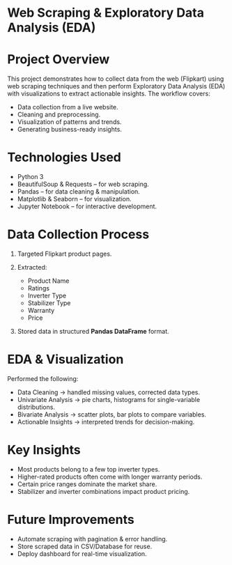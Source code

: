 # Web Scraping & Exploratory Data Analysis (EDA)

# Project Overview

This project demonstrates how to collect data from the web (Flipkart) using web scraping techniques and then perform Exploratory Data Analysis (EDA) with visualizations to extract actionable insights.
The workflow covers:

* Data collection from a live website.
* Cleaning and preprocessing.
* Visualization of patterns and trends.
* Generating business-ready insights.

# Technologies Used

* Python 3
* BeautifulSoup & Requests – for web scraping.
* Pandas – for data cleaning & manipulation.
* Matplotlib & Seaborn – for visualization.
* Jupyter Notebook – for interactive development.
# Data Collection Process

1. Targeted Flipkart product pages.
2. Extracted:

   * Product Name
   * Ratings
   * Inverter Type
   * Stabilizer Type
   * Warranty
   * Price
3. Stored data in structured **Pandas DataFrame** format.
# EDA & Visualization

Performed the following:

* Data Cleaning → handled missing values, corrected data types.
* Univariate Analysis → pie charts, histograms for single-variable distributions.
* Bivariate Analysis → scatter plots, bar plots to compare variables.
* Actionable Insights → interpreted trends for decision-making.
 # Key Insights

* Most products belong to a few top inverter types.
* Higher-rated products often come with longer warranty periods.
* Certain price ranges dominate the market share.
* Stabilizer and inverter combinations impact product pricing.
# Future Improvements

* Automate scraping with pagination & error handling.
* Store scraped data in CSV/Database for reuse.
* Deploy dashboard for real-time visualization.




